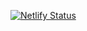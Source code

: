 [![Netlify Status](https://api.netlify.com/api/v1/badges/1c9cb7c4-9e8a-4164-9be8-a08d10a39e17/deploy-status)](https://app.netlify.com/sites/wolf-gobarber/deploys)
